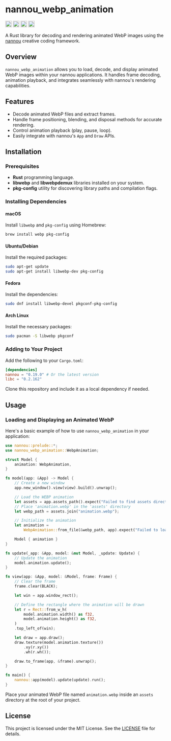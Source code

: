 # nannou_webp_animation

[<img alt="github" src="https://img.shields.io/badge/github-haradama/nannou__webp__animation-8da0cb?style=for-the-badge&labelColor=555555&logo=github" height="20">](https://github.com/haradama/nannou_webp_animation)
[<img alt="crates.io" src="https://img.shields.io/crates/v/nannou_webp_animation.svg?style=for-the-badge&color=fc8d62&logo=rust" height="20">](https://crates.io/crates/nannou_webp_animation)
[<img alt="docs.rs" src="https://img.shields.io/badge/docs.rs-nannou__webp__animation-66c2a5?style=for-the-badge&labelColor=555555&logo=docs.rs" height="20">](https://docs.rs/nannou_webp_animation)
[<img alt="build status" src="https://img.shields.io/github/actions/workflow/status/haradama/nannou_webp_animation/rust.yml?branch=main&style=for-the-badge" height="20">](https://github.com/haradama/nannou_webp_animation/actions)

A Rust library for decoding and rendering animated WebP images using the [nannou](https://nannou.cc/) creative coding framework.

## Overview

`nannou_webp_animation` allows you to load, decode, and display animated WebP images within your nannou applications. It handles frame decoding, animation playback, and integrates seamlessly with nannou's rendering capabilities.

## Features

- Decode animated WebP files and extract frames.
- Handle frame positioning, blending, and disposal methods for accurate rendering.
- Control animation playback (play, pause, loop).
- Easily integrate with nannou's `App` and `Draw` APIs.

## Installation

### Prerequisites

- **Rust** programming language.
- **libwebp** and **libwebpdemux** libraries installed on your system.
- **pkg-config** utility for discovering library paths and compilation flags.

### Installing Dependencies

#### macOS

Install `libwebp` and `pkg-config` using Homebrew:

```bash
brew install webp pkg-config
```

#### Ubuntu/Debian

Install the required packages:

```bash
sudo apt-get update
sudo apt-get install libwebp-dev pkg-config
```

#### Fedora

Install the dependencies:

```bash
sudo dnf install libwebp-devel pkgconf-pkg-config
```

#### Arch Linux

Install the necessary packages:

```bash
sudo pacman -S libwebp pkgconf
```

### Adding to Your Project

Add the following to your `Cargo.toml`:

```toml
[dependencies]
nannou = "0.19.0" # Or the latest version
libc = "0.2.162"
```

Clone this repository and include it as a local dependency if needed.

## Usage

### Loading and Displaying an Animated WebP

Here's a basic example of how to use `nannou_webp_animation` in your application:

```rust
use nannou::prelude::*;
use nannou_webp_animation::WebpAnimation;

struct Model {
    animation: WebpAnimation,
}

fn model(app: &App) -> Model {
    // Create a new window
    app.new_window().view(view).build().unwrap();

    // Load the WEBP animation
    let assets = app.assets_path().expect("Failed to find assets directory");
    // Place 'animation.webp' in the 'assets' directory
    let webp_path = assets.join("animation.webp");

    // Initialize the animation
    let animation =
        WebpAnimation::from_file(&webp_path, app).expect("Failed to load WEBP animation");

    Model { animation }
}

fn update(_app: &App, model: &mut Model, _update: Update) {
    // Update the animation
    model.animation.update();
}

fn view(app: &App, model: &Model, frame: Frame) {
    // Clear the frame
    frame.clear(BLACK);

    let win = app.window_rect();

    // Define the rectangle where the animation will be drawn
    let r = Rect::from_w_h(
        model.animation.width() as f32,
        model.animation.height() as f32,
    )
    .top_left_of(win);

    let draw = app.draw();
    draw.texture(model.animation.texture())
        .xy(r.xy())
        .wh(r.wh());

    draw.to_frame(app, &frame).unwrap();
}

fn main() {
    nannou::app(model).update(update).run();
}

```

Place your animated WebP file named `animation.webp` inside an `assets` directory at the root of your project.

## License

This project is licensed under the MIT License. See the [LICENSE](LICENSE) file for details.
